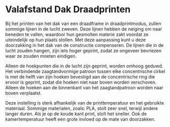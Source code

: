 Valafstand Dak Draadprinten
====
Bij het printen van het dak van een draadframe in draadprintmodus, zullen sommige lijnen in de lucht zweven. Deze lijnen hebben de neiging om naar beneden te vallen, waardoor hun gesmolten materie zakt voordat ze uiteindelijk op hun plaats stollen. Met deze aanpassing kunt u deze doorzakking in het dak van de constructie compenseren. De lijnen die in de lucht zouden hangen, zijn iets hoger geprint, zodat ze ongeveer bevriezen waar ze zouden moeten eindigen.

Alleen de hoekpunten die in de lucht zijn geprint, worden omhoog geduwd. Het verbindende zaagtandvormige patroon tussen elke concentrische cirkel is met de helft van zijn hoeken bevestigd aan de concentrische ring die ervoor is geprint, zodat die hoeken niet naar boven worden verschoven. Alleen de hoeken aan de binnenkant van het zaagtandpatroon worden naar boven verplaatst.

Deze instelling is sterk afhankelijk van de printtemperatuur en het gebruikte materiaal. Sommige materialen, zoals: PLA, stolt zeer snel, terwijl andere langer duren. Als je op de koude kant print, stolt het sneller. Ook de kamertemperatuur heeft een grote invloed op de mate van doorzakken.
